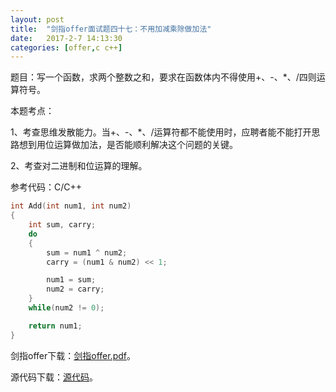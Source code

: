 ```yaml
---
layout:	post
title:	"剑指offer面试题四十七：不用加减乘除做加法"
date:	2017-2-7 14:13:30
categories:	[offer,c c++]
---
```


题目：写一个函数，求两个整数之和，要求在函数体内不得使用+、-、*、/四则运算符号。

本题考点：

1、考查思维发散能力。当+、-、*、/运算符都不能使用时，应聘者能不能打开思路想到用位运算做加法，是否能顺利解决这个问题的关键。

2、考查对二进制和位运算的理解。

参考代码：C/C++

```c
int Add(int num1, int num2)
{
    int sum, carry;
    do
    {
        sum = num1 ^ num2;
        carry = (num1 & num2) << 1;

        num1 = sum;
        num2 = carry;
    }
    while(num2 != 0);

    return num1;
}
```

剑指offer下载：[剑指offer.pdf](https://raw.githubusercontent.com/cofire/cofire.github.io/master/source/剑指offer.pdf "剑指offer.pdf")。

源代码下载：[源代码](https://raw.githubusercontent.com/cofire/cofire.github.io/master/source/剑指offer源代码.zip "剑指offer源代码")。